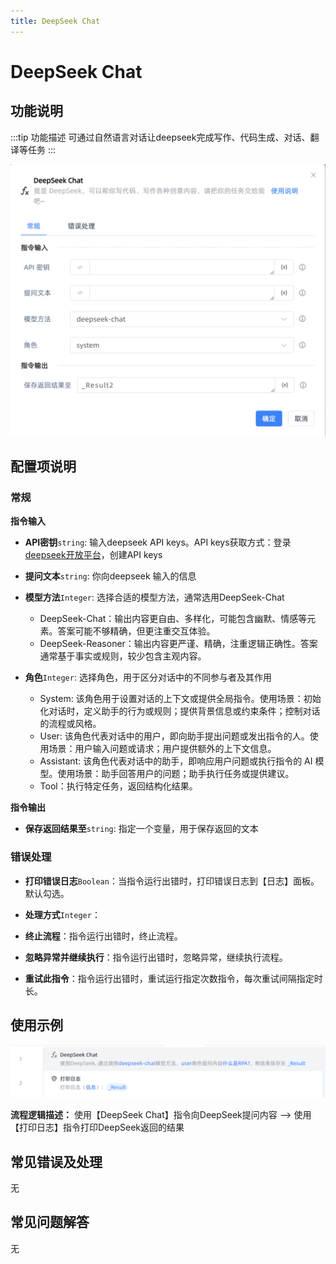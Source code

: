 ```yaml
---
title: DeepSeek Chat
---
```


# DeepSeek Chat

## 功能说明

:::tip 功能描述
可通过自然语言对话让deepseek完成写作、代码生成、对话、翻译等任务
:::

![image-20250226111224410](../../../assets/image-20250226111224410.png)

## 配置项说明

### 常规

**指令输入**

- **API密钥**`string`: 输入deepseek API keys。API keys获取方式：登录[deepseek开放平台](https://platform.deepseek.com/)，创建API keys
- **提问文本**`string`: 你向deepseek 输入的信息
- **模型方法**`Integer`: 选择合适的模型方法，通常选用DeepSeek-Chat
  - DeepSeek-Chat：输出内容更自由、多样化，可能包含幽默、情感等元素。答案可能不够精确，但更注重交互体验。
  - DeepSeek-Reasoner：输出内容更严谨、精确，注重逻辑正确性。答案通常基于事实或规则，较少包含主观内容。


- **角色**`Integer`: 选择角色，用于区分对话中的不同参与者及其作用
  - System: 该角色用于设置对话的上下文或提供全局指令。使用场景：初始化对话时，定义助手的行为或规则；提供背景信息或约束条件；控制对话的流程或风格。
  -  User: 该角色代表对话中的用户，即向助手提出问题或发出指令的人。使用场景：用户输入问题或请求；用户提供额外的上下文信息。
  - Assistant:  该角色代表对话中的助手，即响应用户问题或执行指令的 AI 模型。使用场景：助手回答用户的问题；助手执行任务或提供建议。
  - Tool：执行特定任务，返回结构化结果。

**指令输出**

- **保存返回结果至**`string`: 指定一个变量，用于保存返回的文本

### 错误处理

- **打印错误日志**`Boolean`：当指令运行出错时，打印错误日志到【日志】面板。默认勾选。

- **处理方式**`Integer`：

 - **终止流程**：指令运行出错时，终止流程。

 - **忽略异常并继续执行**：指令运行出错时，忽略异常，继续执行流程。

 - **重试此指令**：指令运行出错时，重试运行指定次数指令，每次重试间隔指定时长。

## 使用示例

![image-20250226110959591](../../../assets/image-20250226110959591.png)

**流程逻辑描述：** 使用【DeepSeek Chat】指令向DeepSeek提问内容 --> 使用【打印日志】指令打印DeepSeek返回的结果

## 常见错误及处理

无

## 常见问题解答

无


